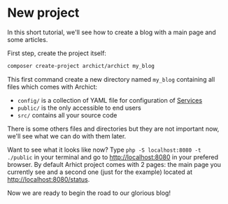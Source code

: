 # New project

In this short tutorial, we'll see how to create a blog with a main page and some articles.

First step, create the project itself:

```bash
composer create-project archict/archict my_blog
```

This first command create a new directory named `my_blog` containing all files which comes with Archict:

- `config/` is a collection of YAML file for configuration of [Services](../documentation/services.md)
- `public/` is the only accessible to end users
- `src/` contains all your source code

There is some others files and directories but they are not important now, we'll see what we can do with them later.

Want to see what it looks like now? Type `php -S localhost:8080 -t ./public` in your terminal and go to <http://localhost:8080> in your prefered browser. By default Arhict project comes with 2 pages: the main page you currently see and a second one (just for the example) located at <http://localhost:8080/status>.

Now we are ready to begin the road to our glorious blog!
